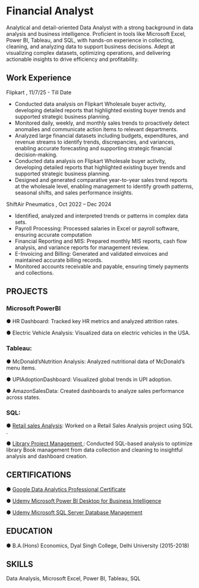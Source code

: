 # Financial Analyst
Analytical and detail-oriented Data Analyst with a strong background in data analysis and business intelligence. Proficient in tools like Microsoft Excel, Power BI, Tableau, and SQL, with hands-on experience in collecting, cleaning, and analyzing data to support business decisions. Adept at visualizing complex datasets, optimizing operations, and delivering actionable insights to drive efficiency and profitability.

## Work Experience 
 Flipkart    ,                                                                                                                   11/7/25 - Till Date 
- Conducted data analysis on Flipkart Wholesale buyer activity, developing detailed reports that highlighted existing buyer trends and supported         strategic business planning.
- Monitored daily, weekly, and monthly sales trends to proactively detect anomalies and communicate action items to relevant departments.
- Analyzed large financial datasets including budgets, expenditures, and revenue streams to identify trends, discrepancies, and variances, enabling      accurate forecasting and supporting strategic financial decision-making.
- Conducted data analysis on Flipkart Wholesale buyer activity, developing detailed reports that highlighted existing buyer trends and supported         strategic business planning.
- Designed and generated comparative year-to-year sales trend reports at the wholesale level, enabling management to identify growth patterns,           seasonal shifts, and sales performance insights.
  
ShiftAir Pneumatics   ,                                                                                                          Oct 2022 – Dec 2024
- Identified, analyzed and interpreted trends or patterns in complex data sets. 
- Payroll Processing: Processed salaries in Excel or payroll software, ensuring accurate computation 
- Financial Reporting and MIS: Prepared monthly MIS reports, cash flow analysis, and variance reports for 
  management review. 
- E-Invoicing and Billing: Generated and validated einvoices and maintained accurate billing records. 
- Monitored accounts receivable and payable, ensuring timely payments and collections.

## PROJECTS
 
### Microsoft PowerBI

● HR Dashboard: Tracked key HR metrics and analyzed attrition rates.

● Electric Vehicle Analysis: Visualized data on electric vehicles in the USA.
### Tableau:

● McDonald’sNutrition Analysis: Analyzed nutritional data of McDonald’s menu items.

● UPIAdoptionDashboard: Visualized global trends in UPI adoption.

● AmazonSalesData: Created dashboards to analyze sales performance across states.

### SQL:

● [Retail sales Analysis](https://github.com/nik-data-analyst/RetailSalesProject): Worked on a Retail Sales Analysis project using SQL .

● [Library Project Management ](https://github.com/nik-data-analyst/library_project): Conducted SQL-based analysis to optimize library Book management from data collection and cleaning to insightful analysis and dashboard creation.


##  CERTIFICATIONS

● [Google Data Analytics Professional Certificate](https://www.coursera.org/account/accomplishments/professional-cert/32X5QNTR9SQ9)

● [Udemy Microsoft Power BI Desktop for Business Intelligence](https://www.udemy.com/certificate/UC-4a3d8f36-8544-4d36-a506-d8de6d44c59f/)

● [Udemy Microsoft SQL Server Database Management](https://www.udemy.com/certificate/UC-a9e912ca-3c2c-41a0-a7b1-361d42ba0c6e/)


## EDUCATION
 
 ● B.A.(Hons) Economics, Dyal Singh College, Delhi University (2015-2018)

##  SKILLS

Data Analysis, Microsoft Excel, Power BI, Tableau, SQL
 
 
